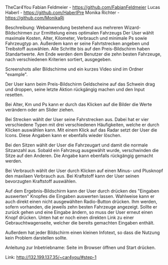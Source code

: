 TheCar4You
Fabian Feldmeier - https://github.com/FabianFeldmeier
Lucas Haberl - https://github.com/HaberlPre
Monika Richter - https://github.com/MonikaRi


Beschreibung:
Webanwendung bestehend aus mehreren Wizard-Bildschirmen zur Ermittelung eines optimalen Fahrzeugs
Der User wählt maximale Kosten, Alter, Kilometer, Verbrauch und minimale Ps sowie Fahrzeugtyp an.
Außerdem kann er seine Fahrtstrecken angeben und Treibstoff auswählen.
Alle Schritte bis auf den Preis-Bildschirm haben Standartwerte.
Am Ende werden dem Benutzer die zehn besten Fahrzeuge, nach verschiedenen Kriterien sortiert, ausgegeben.

Screenshots aller Bildschirme und ein kurzes Video sind im Ordner "example".

Der User kann beim Preis-Bildschirm Geldscheine auf das Schwein drag und droppen, seine letzte Aktion
rückgängig machen und den Input resetten.

Bei Alter, Km und Ps kann er durch das Klicken auf die Bilder die Werte verändern oder am Slider ziehen.

Bei Strecken wählt der User seine Fahrstrecken aus. Dabei hat er vier verschiedene Typen mit drei
verschiedenen Häufigkeiten, welche er durch Klicken auswählen kann. Mit einem Klick auf das Radar setzt
der User die Icons. Diese Angaben kann er ebenfalls wieder löschen.

Bei den Sitzen wählt der User die Fahrzeugart und damit die normale Sitzanzahl aus. Sobald ein Fahrzeug
ausgewählt wurde, verschwinden die Sitze auf den Anderen. Die Angabe kann ebenfalls rückgängig gemacht
werden.

Bei Verbrauch wählt der User durch Klicken auf einen Minus- und Plusknopf den maxilaen Verbrauch aus.
Bei Kraftstoff kann der User seinen bevorzugten Kraftstoff auswählen.

Auf dem Ergebnis-Bildschirm kann der User durch drücken des "Eingaben auswerten" Knopfes die Eingaben
auswerten lassen. Wahlweise kann er auch direkt einen nicht ausgewählten Radio-Button drücken.
Ihm werden, sofern vorhanden, die jeweils zehn besten Fahrzeuge angezeigt.
Sollte er zurück gehen und eine Eingabe ändern, so muss der User erneut einen Knopf drücken.
Unten hat er noch einen direkten Link zu einer Gebrauchtwagenseite, welcher die bereits gemachten
Eingaben enthält.

Außerdem hat jeder Bildschirm einen kleinen Infotext, so dass die Nutzung kein Problem darstellen sollte.


Anleitung zur Inbetriebname:
Seite im Browser öffnen und Start drücken.


Link: http://132.199.137.35/~car4you/#step-1
